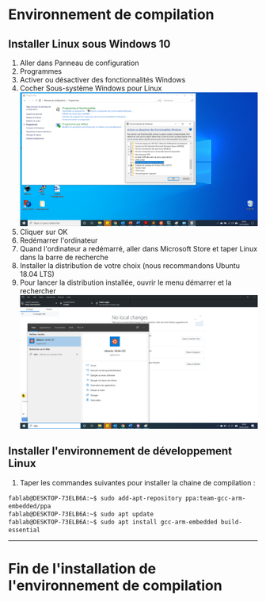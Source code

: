# Environnement de compilation
  
## Installer Linux sous Windows 10  
1. Aller dans Panneau de configuration  
2. Programmes  
3. Activer ou désactiver des fonctionnalités Windows   
4. Cocher Sous-système Windows pour Linux   <img src="fonctionnalites_windows.png">
5. Cliquer sur OK
6. Redémarrer l'ordinateur
7. Quand l'ordinateur a redémarré, aller dans Microsoft Store et taper Linux dans la barre de recherche  
8. Installer la distribution de votre choix (nous recommandons Ubuntu 18.04 LTS)  
9. Pour lancer la distribution installée, ouvrir le menu démarrer et la rechercher  <img src="executer_ubuntu.png">  

## Installer l'environnement de développement Linux
1. Taper les commandes suivantes pour installer la chaine de compilation :
```console
fablab@DESKTOP-73ELB6A:~$ sudo add-apt-repository ppa:team-gcc-arm-embedded/ppa
fablab@DESKTOP-73ELB6A:~$ sudo apt update  
fablab@DESKTOP-73ELB6A:~$ sudo apt install gcc-arm-embedded build-essential
```  

___

# Fin de l'installation de l'environnement de compilation

